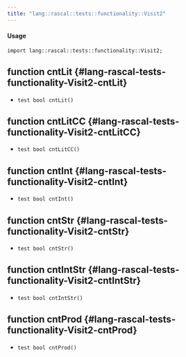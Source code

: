 ```yaml
---
title: "lang::rascal::tests::functionality::Visit2"
---
```


#### Usage

`import lang::rascal::tests::functionality::Visit2;`


## function cntLit {#lang-rascal-tests-functionality-Visit2-cntLit}

* ``test bool cntLit()``

## function cntLitCC {#lang-rascal-tests-functionality-Visit2-cntLitCC}

* ``test bool cntLitCC()``

## function cntInt {#lang-rascal-tests-functionality-Visit2-cntInt}

* ``test bool cntInt()``

## function cntStr {#lang-rascal-tests-functionality-Visit2-cntStr}

* ``test bool cntStr()``

## function cntIntStr {#lang-rascal-tests-functionality-Visit2-cntIntStr}

* ``test bool cntIntStr()``

## function cntProd {#lang-rascal-tests-functionality-Visit2-cntProd}

* ``test bool cntProd()``

